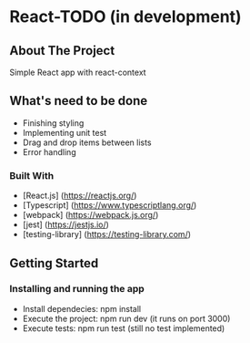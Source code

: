 # React-TODO (in development)

## About The Project

Simple React app with react-context

## What's need to be done

- Finishing styling
- Implementing unit test
- Drag and drop items between lists
- Error handling

### Built With

- [React.js] (https://reactjs.org/)
- [Typescript] (https://www.typescriptlang.org/)
- [webpack] (https://webpack.js.org/)
- [jest] (https://jestjs.io/)
- [testing-library] (https://testing-library.com/)

## Getting Started

### Installing and running the app

- Install dependecies: npm install
- Execute the project: npm run dev (it runs on port 3000)
- Execute tests: npm run test (still no test implemented)
